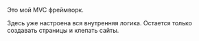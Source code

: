 Это мой MVC фреймворк.

Здесь уже настроена вся внутренняя логика. Остается только создавать страницы и клепать сайты. 